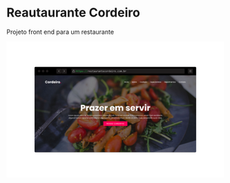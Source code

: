 
# Reautaurante Cordeiro

Projeto front end para um restaurante

<img src=".github/RestauranteCordeiro.png">